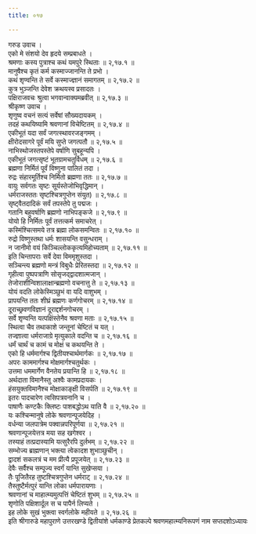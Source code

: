 ```yaml
---
title: ०१७

---
```

गरुड उवाच ।  
एको मे संशयो देव हृदये सम्प्रबाधते ।  
श्रमणाः कस्य पुत्राश्च कथं यमपुरे स्थिताः ॥ २,१७.१ ॥  
मानुषैश्च कृतं कर्म कस्माज्जानन्ति ते प्रभो ।  
कथं शृण्वन्ति ते सर्वे कस्माज्ज्ञानं समागतम् ॥ २,१७.२ ॥  
कुत्र भुञ्जन्ति देवेश क्रथयस्व प्रसादतः ।  
पक्षिराजवचः श्रुत्वा भगवान्वाक्यमब्रवीत् ॥ २,१७.३ ॥  
श्रीकृष्ण उवाच ।  
शृणुष्व वचनं सत्यं सर्वेषां सौख्यदायकम् ।  
तदहं कथयिष्यामि श्रवणानां विचेष्टितम् ॥ २,१७.४ ॥  
एकीभूतं यदा सर्वं जगत्स्थावरजङ्गमम् ।  
क्षीरोदसागरे पूर्वं मयि सुप्ते जगत्पतौ ॥ २,१७.५ ॥  
नाभिस्थोजस्तपस्तेपे वर्षाणि सुबहून्यपि ।  
एकीभूतं जगत्सृष्टं भूतग्रामचतुर्विधम् ॥ २,१७.६ ॥  
ब्रह्मणा निर्मितं पूर्वं विष्णुना पालितं तदा ।  
रुद्रः संहारमूर्तिश्च निर्मितो ब्रह्मणा ततः ॥ २,१७.७ ॥  
वायुः सर्वगतः सृष्टः सूर्यस्तेजोभिवृद्धिमान् ।  
धर्मराजस्ततः सृष्टश्चित्रगुप्तेन संयुत) ॥ २,१७.८ ॥  
सृष्ट्वैतदादिकं सर्वं तपस्तेपे तु पद्मजः ।  
गतानि बहुवर्षाणि ब्रह्मणो नाभिपङ्कजे ॥ २,१७.९ ॥  
योयो हि निर्मितः पूर्वं तत्तत्कर्म समाचरेत् ।  
कस्मिंश्चित्समये तत्र ब्रह्मा लोकसमन्वितः ॥ २,१७.१० ॥  
रुद्रो विष्णुस्तथा धर्मः शासयन्ति वसुन्धराम् ।  
न जानीमो वयं किञ्चिल्लोककृत्यमिहोच्यताम् ॥ २,१७.११ ॥  
इति चिन्तापराः सर्वे देवा विममृशुस्तदा ।  
सञ्चिन्त्य ब्रह्मणो मन्त्रं विबुधैः प्रेरितस्तदा ॥ २,१७.१२ ॥  
गृहीत्वा पुष्पपत्राणि सोसृजद्द्वादशात्मजान् ।  
तेजोराशीन्विशालाक्षान्ब्रह्मणो वचनात्तु ते ॥ २,१७.१३ ॥  
योयं वदति लोकेस्मिञ्छुभं वा यदि वाशुभम् ।  
प्रापयन्ति ततः शीघ्रं ब्रह्मणः कर्णगोचरम् ॥ २,१७.१४ ॥  
दूराच्छ्रवणविज्ञानं दूराद्दर्शनगोचरम् ।  
सर्वे शृण्वन्ति यत्पक्षिंस्तेनैव श्रवणा मताः ॥ २,१७.१५ ॥  
स्थित्वा चैव तथाकाशे जन्तूनां चेष्टितं च यत् ।  
तज्ज्ञात्वा धर्मराजाग्रे मृत्युकाले वदन्ति च ॥ २,१७.१६ ॥  
धर्मं चार्थं च कामं च मोक्षं च कथयन्ति ते ।  
एको हि धर्ममार्गश्च द्वितीयश्चार्थमार्गकः ॥ २,१७.१७ ॥  
अपरः काममार्गश्च मोक्षमार्गश्चतुर्थकः ।  
उत्तमा धममार्गेण वैनतेय प्रयान्ति हि ॥ २,१७.१८ ॥  
अर्थदाता विमानैस्तु अश्वैः कामप्रदायकः ।  
हंसयुक्तविमानैश्च मोक्षाकाङ्क्षी विसर्पति ॥ २,१७.१९ ॥  
इतरः पादचारेण त्वसिपत्रवनानि च ।  
पाषाणैः कण्टकैः क्लिष्टः पाशबद्धोऽथ याति वै ॥ २,१७.२० ॥  
यः कश्चिन्मानुषे लोके श्रवणान्पूजयेदिह ।  
वर्धन्या जलपात्रेम पक्वान्नपरिपूर्णया ॥ २,१७.२१ ॥  
श्रवणान्पूजयेत्तत्र मया सह खगेश्वर ।  
तस्याहं तत्प्रदास्यामि यत्सुरैरपि दुर्लभम् ॥ २,१७.२२ ॥  
सम्भोज्य ब्राह्मणान् भक्त्या त्वेकादश शुभाञ्छुचीन् ।  
द्वादशं सकलत्रं च मम प्रीत्यै प्रपूजयेत् ॥ २,१७.२३ ॥  
देवैः सर्वैश्च सम्पूज्य स्वर्गं यान्ति सुखेप्सया ।  
तैः पूजितैरह तुष्टश्चित्रगुप्तेन धर्मराट् ॥ २,१७.२४ ॥  
तैस्तुष्टैर्मत्पुरं यान्ति लोका धर्मपारायणाः ।  
श्रवणानां च माहात्म्यमुत्पत्तिं चेष्टितं शुभम् ॥ २,१७.२५ ॥  
शृणोति पक्षिशार्दूल स च पापैर्न लिप्यते ।  
इह लोके सुखं भुक्त्वा स्वर्गलोके महीयते ॥ २,१७.२६ ॥  
इति श्रीगारुडे महापुराणे उत्तरखण्डे द्वितीयांशे धर्मकाण्डे प्रेतकल्पे श्रवणमहात्म्यनिरूपणं नाम सप्तदशोऽध्यायः